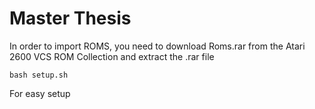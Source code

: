 # Master Thesis
In order to import ROMS, you need to download Roms.rar from the Atari 2600 VCS ROM Collection and extract the .rar file

```
bash setup.sh
```

For easy setup
